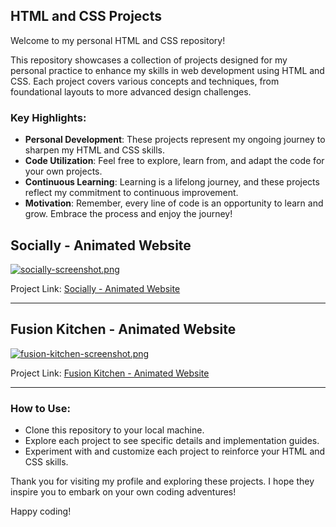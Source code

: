## HTML and CSS Projects

Welcome to my personal HTML and CSS repository!

This repository showcases a collection of projects designed for my personal practice to enhance my skills in web development using HTML and CSS. Each project covers various concepts and techniques, from foundational layouts to more advanced design challenges.

### Key Highlights:
- **Personal Development**: These projects represent my ongoing journey to sharpen my HTML and CSS skills.
- **Code Utilization**: Feel free to explore, learn from, and adapt the code for your own projects.
- **Continuous Learning**: Learning is a lifelong journey, and these projects reflect my commitment to continuous improvement.
- **Motivation**: Remember, every line of code is an opportunity to learn and grow. Embrace the process and enjoy the journey!

## Socially - Animated Website

[![socially-screenshot.png](https://i.postimg.cc/JhTFVBk5/socially-screenshot.png)](https://postimg.cc/5HCg8ypX)

Project Link: [Socially - Animated Website](https://socially-animated-website.netlify.app/)

---

## Fusion Kitchen - Animated Website

[![fusion-kitchen-screenshot.png](https://i.postimg.cc/sX3sgW6Q/fusion-kitchen-screenshot.png)](https://postimg.cc/B87dhjG4)

Project Link: [Fusion Kitchen - Animated Website](https://fusion-kitchen-animated-website.netlify.app/)

---

### How to Use:
- Clone this repository to your local machine.
- Explore each project to see specific details and implementation guides.
- Experiment with and customize each project to reinforce your HTML and CSS skills.

Thank you for visiting my profile and exploring these projects. I hope they inspire you to embark on your own coding adventures!

Happy coding!
